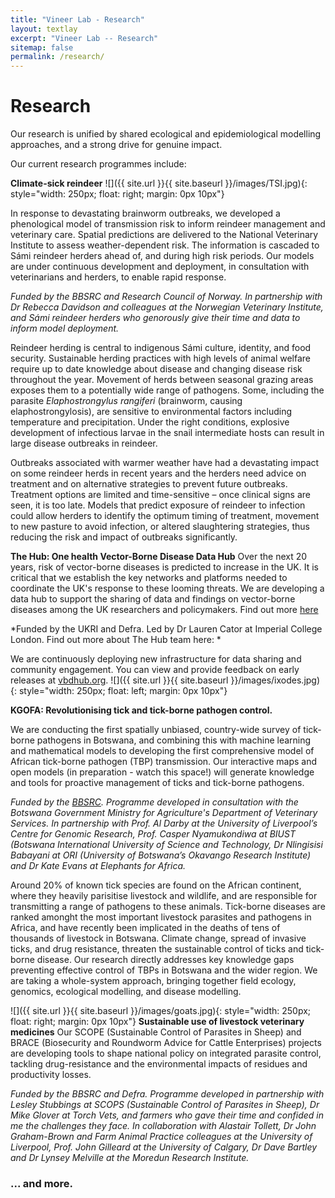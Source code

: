 ```yaml
---
title: "Vineer Lab - Research"
layout: textlay
excerpt: "Vineer Lab -- Research"
sitemap: false
permalink: /research/
---
```


# Research

Our research is unified by shared ecological and epidemiological modelling approaches, and a strong drive for genuine impact. 

Our current research programmes include:

**Climate-sick reindeer**
![]({{ site.url }}{{ site.baseurl }}/images/TSI.jpg){: style="width: 250px; float: right; margin: 0px  10px"}

In response to devastating brainworm outbreaks, we developed a phenological model of transmission risk to inform reindeer management and veterinary care. Spatial predictions are delivered to the National Veterinary Institute to assess weather-dependent risk. The information is cascaded to Sámi reindeer herders ahead of, and during high risk periods. Our models are under continuous development and deployment, in consultation with veterinarians and herders, to enable rapid response.

*Funded by the BBSRC and Research Council of Norway. In partnership with Dr Rebecca Davidson and colleagues at the Norwegian Veterinary Institute, and Sámi reindeer herders who genorously give their time and data to inform model deployment.*

Reindeer herding is central to indigenous Sámi culture, identity, and food security. Sustainable herding practices with high levels of animal welfare require up to date knowledge about disease and changing disease risk throughout the year. Movement of herds between seasonal grazing areas exposes them to a potentially wide range of pathogens. Some, including the parasite *Elaphostrongylus rangiferi* (brainworm, causing elaphostrongylosis), are sensitive to environmental factors including temperature and precipitation. Under the right conditions, explosive development of infectious larvae in the snail intermediate hosts can result in large disease outbreaks in reindeer.

Outbreaks associated with warmer weather have had a devastating impact on some reindeer herds in recent years and the herders need advice on treatment and on alternative strategies to prevent future outbreaks. Treatment options are limited and time-sensitive – once clinical signs are seen, it is too late. Models that predict exposure of reindeer to infection could allow herders to identify the optimum timing of treatment, movement to new pasture to avoid infection, or altered slaughtering strategies, thus reducing the risk and impact of outbreaks significantly. 


**The Hub: One health Vector-Borne Disease Data Hub**
Over the next 20 years, risk of vector-borne diseases is predicted to increase in the UK. It is critical that we establish the key networks and platforms needed to coordinate the UK's response to these looming threats. We are developing a data hub to support the sharing of data and findings on vector-borne diseases among the UK researchers and policymakers. Find out more [here](https://news.liverpool.ac.uk/2023/12/13/new-hub-to-gather-data-on-diseases-spread-by-mosquitoes-ticks-and-other-vectors/)

*Funded by the UKRI and Defra. Led by Dr Lauren Cator at Imperial College London. Find out more about The Hub team here: *

We are continuously deploying new infrastructure for data sharing and community engagement. You can view and provide feedback on early releases at [vbdhub.org](https://vbdhub.org/). 
![]({{ site.url }}{{ site.baseurl }}/images/ixodes.jpg){: style="width: 250px; float: left; margin: 0px  10px"}


**KGOFA: Revolutionising tick and tick-borne pathogen control.** 

We are conducting the first spatially unbiased, country-wide survey of tick-borne pathogens in Botswana, and combining this with machine learning and mathematical models to developing the first comprehensive model of African tick-borne pathogen (TBP) transmission. Our interactive maps and open models (in preparation - watch this space!) will generate knowledge and tools for proactive management of ticks and tick-borne pathogens.

*Funded by the [BBSRC](https://gtr.ukri.org/projects?ref=BB%2FW016621%2F1). Programme developed in consultation with the Botswana Government Ministry for Agriculture's Department of Veterinary Services. In partnership with Prof. Al Darby at the University of Liverpool’s Centre for Genomic Research, Prof. Casper Nyamukondiwa at BIUST (Botswana International University of Science and Technology, Dr Nlingisisi Babayani at ORI (University of Botswana’s Okavango Research Institute) and Dr Kate Evans at Elephants for Africa.*

Around 20% of known tick species are found on the African continent, where they heavily parisitise livestock and wildlife, and are responsible for transmitting a range of pathogens to these animals. Tick-borne diseases are ranked amonght the most important livestock parasites and pathogens in Africa, and have recently been implicated in the deaths of tens of thousands of livestock in Botswana. Climate change, spread of invasive ticks, and drug resistance, threaten the sustainable control of ticks and tick-borne disease. Our research directly addresses key knowledge gaps preventing effective control of TBPs in Botswana and the wider region. We are taking a whole-system approach, bringing together field ecology, genomics, ecological modelling, and disease modelling.

![]({{ site.url }}{{ site.baseurl }}/images/goats.jpg){: style="width: 250px; float: right; margin: 0px  10px"}
**Sustainable use of livestock veterinary medicines**
Our SCOPE (Sustainable Control of Parasites in Sheep) and BRACE (Biosecurity and Roundworm Advice for Cattle Enterprises) projects are developing tools to shape national policy on integrated parasite control, tackling drug-resistance and the environmental impacts of residues and productivity losses.

*Funded by the BBSRC and Defra. Programme developed in partnership with Lesley Stubbings at SCOPS (Sustainable Control of Parasites in Sheep), Dr Mike Glover at Torch Vets, and farmers who gave their time and confided in me the challenges they face. In collaboration with Alastair Tollett, Dr John Graham-Brown and Farm Animal Practice colleagues at the University of Liverpool, Prof. John Gilleard at the University of Calgary, Dr Dave Bartley and Dr Lynsey Melville at the Moredun Research Institute.*

### ... and more.
